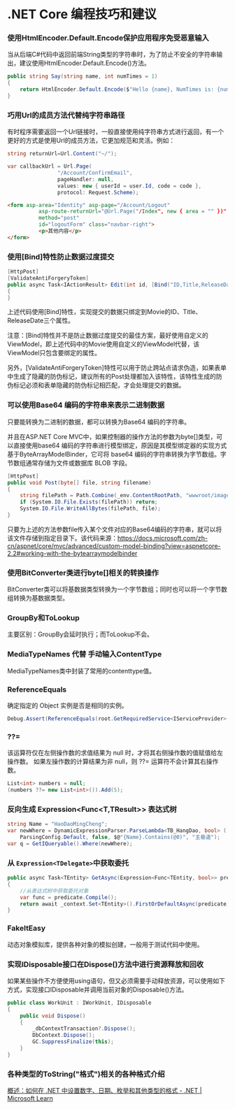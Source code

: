# .NET Core 编程技巧和建议

### 使用HtmlEncoder.Default.Encode保护应用程序免受恶意输入

当从后端C#代码中返回前端String类型的字符串时，为了防止不安全的字符串输出，建议使用HtmlEncoder.Default.Encode()方法。

```c#
public string Say(string name, int numTimes = 1)
{
    return HtmlEncoder.Default.Encode($"Hello {name}, NumTimes is: {numTimes}");
}
```



### 巧用Url的成员方法代替纯字符串路径

有时程序需要返回一个Url链接时，一般直接使用纯字符串方式进行返回，有一个更好的方式是使用Url的成员方法，它更加规范和灵活。例如：

```c#
string returnUrl=Url.Content("~/");
```

```c#
var callbackUrl = Url.Page(
                "/Account/ConfirmEmail",
                pageHandler: null,
                values: new { userId = user.Id, code = code },
                protocol: Request.Scheme);
```

```html
<form asp-area="Identity" asp-page="/Account/Logout" 
          asp-route-returnUrl="@Url.Page("/Index", new { area = "" })" 
          method="post" 
          id="logoutForm" class="navbar-right">
          <p>其他内容</p>
</form>
```



### 使用[Bind]特性防止数据过度提交

```c#
[HttpPost]
[ValidateAntiForgeryToken]
public async Task<IActionResult> Edit(int id, [Bind("ID,Title,ReleaseDate")] Movie movie)
{
}
```

上述代码使用[Bind]特性，实现提交的数据只绑定到Movie的ID、Title、ReleaseDate三个属性。

注意：[Bind]特性并不是防止数据过度提交的最佳方案，最好使用自定义的ViewModel，即上述代码中的Movie使用自定义的ViewModel代替，该ViewModel只包含要绑定的属性。

另外，[ValidateAntiForgeryToken]特性可以用于防止跨站点请求伪造，如果表单中生成了隐藏的防伪标记，建议所有的Post处理都加入该特性，该特性生成的防伪标记必须和表单隐藏的防伪标记相匹配，才会处理提交的数据。



### 可以使用Base64 编码的字符串来表示二进制数据

只要能转换为二进制的数据，都可以转换为Base64 编码的字符串。

并且在ASP.NET Core MVC中，如果控制器的操作方法的参数为byte[]类型，可以直接使用base64 编码的字符串进行模型绑定，原因是其模型绑定器的实现方式基于ByteArrayModelBinder，它可将 base64 编码的字符串转换为字节数组。字节数组通常存储为文件或数据库 BLOB 字段。

```c#
[HttpPost]
public void Post(byte[] file, string filename)
{
    string filePath = Path.Combine(_env.ContentRootPath, "wwwroot/images/upload", filename);
    if (System.IO.File.Exists(filePath)) return;
    System.IO.File.WriteAllBytes(filePath, file);
}
```

只要为上述的方法参数file传入某个文件对应的Base64编码的字符串，就可以将该文件存储到指定目录下。该代码来源：https://docs.microsoft.com/zh-cn/aspnet/core/mvc/advanced/custom-model-binding?view=aspnetcore-2.2#working-with-the-bytearraymodelbinder



### 使用BitConverter类进行byte[]相关的转换操作

BitConverter类可以将基数据类型转换为一个字节数组；同时也可以将一个字节数组转换为基数据类型。



### GroupBy和ToLookup

主要区别：GroupBy会延时执行；而ToLookup不会。



### MediaTypeNames 代替 手动输入ContentType

MediaTypeNames类中封装了常用的contenttype值。



### ReferenceEquals

确定指定的 Object 实例是否是相同的实例。

```csharp
Debug.Assert(ReferenceEquals(root.GetRequiredService<IServiceProvider>(), rootScope));
```



### ??=

该运算符仅在左侧操作数的求值结果为 null 时，才将其右侧操作数的值赋值给左操作数。 如果左操作数的计算结果为非 null，则 ??= 运算符不会计算其右操作数。

```c#
List<int> numbers = null;
(numbers ??= new List<int>()).Add(5);
```



### 反向生成 Expression<Func<T,TResult>> 表达式树

```csharp
string Name = "HaoDaoMingCheng";
var newWhere = DynamicExpressionParser.ParseLambda<TB_HangDao, bool> (
	ParsingConfig.Default, false, $@"{Name}.Contains(@0)", "主巷道");
var q = GetIQueryable().Where(newWhere);
```



### 从 `Expression<TDelegate>`中获取委托

```c#
public async Task<TEntity> GetAsync(Expression<Func<TEntity, bool>> predicate)
{
    //从表达式树中获取委托对象
    var func = predicate.Compile();
    return await _context.Set<TEntity>().FirstOrDefaultAsync(predicate);
}
```



### FakeItEasy

动态对象模拟库，提供各种对象的模拟创建，一般用于测试代码中使用。



### 实现IDisposable接口在Dispose()方法中进行资源释放和回收

如果某些操作不方便使用using语句，但又必须需要手动释放资源，可以使用如下方式，实现接口IDisposable并调用当前对象的Disposable()方法。

```c#
public class WorkUnit : IWorkUnit, IDisposable
{
    public void Dispose()
    {
        _dbContextTransaction?.Dispose();
        DbContext.Dispose();
        GC.SuppressFinalize(this);
    }
}
```



### 各种类型的ToString("格式")相关的各种格式介绍

[概述：如何在 .NET 中设置数字、日期、枚举和其他类型的格式 - .NET | Microsoft Learn](https://learn.microsoft.com/zh-cn/dotnet/standard/base-types/formatting-types)

